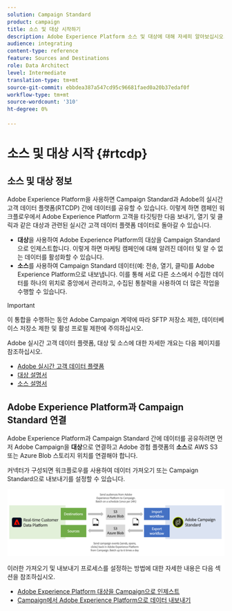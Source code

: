 ```yaml
---
solution: Campaign Standard
product: campaign
title: 소스 및 대상 시작하기
description: Adobe Experience Platform 소스 및 대상에 대해 자세히 알아보십시오.
audience: integrating
content-type: reference
feature: Sources and Destinations
role: Data Architect
level: Intermediate
translation-type: tm+mt
source-git-commit: ebbdea387a547cd95c96681faed0a20b37edaf0f
workflow-type: tm+mt
source-wordcount: '310'
ht-degree: 0%

---
```



# 소스 및 대상 시작 {#rtcdp}

## 소스 및 대상 정보

Adobe Experience Platform을 사용하면 Campaign Standard과 Adobe의 실시간 고객 데이터 플랫폼(RTCDP) 간에 데이터를 공유할 수 있습니다. 이렇게 하면 캠페인 워크플로우에서 Adobe Experience Platform 고객을 타깃팅한 다음 보내기, 열기 및 클릭과 같은 대상과 관련된 실시간 고객 데이터 플랫폼 데이터로 돌아갈 수 있습니다.

* **대상**&#x200B;을 사용하여 Adobe Experience Platform의 대상을 Campaign Standard으로 인제스트합니다. 이렇게 하면 마케팅 캠페인에 대해 알려진 데이터 및 알 수 없는 데이터를 활성화할 수 있습니다.
* **소스**&#x200B;를 사용하여 Campaign Standard 데이터(예: 전송, 열기, 클릭)를 Adobe Experience Platform으로 내보냅니다. 이를 통해 서로 다른 소스에서 수집한 데이터를 하나의 위치로 중앙에서 관리하고, 수집된 통찰력을 사용하여 더 많은 작업을 수행할 수 있습니다.


>[!IMPORTANT]
>
>이 통합을 수행하는 동안 Adobe Campaign 계약에 따라 SFTP 저장소 제한, 데이터베이스 저장소 제한 및 활성 프로필 제한에 주의하십시오.

Adobe 실시간 고객 데이터 플랫폼, 대상 및 소스에 대한 자세한 개요는 다음 페이지를 참조하십시오.

* [Adobe 실시간 고객 데이터 플랫폼](https://experienceleague.adobe.com/docs/experience-platform/rtcdp/overview.html)
* [대상 설명서](https://experienceleague.adobe.com/docs/experience-platform/destinations/home.html)
* [소스 설명서](https://experienceleague.adobe.com/docs/experience-platform/sources/home.html)

## Adobe Experience Platform과 Campaign Standard 연결

Adobe Experience Platform과 Campaign Standard 간에 데이터를 공유하려면 먼저 Adobe Campaign을 **대상**&#x200B;으로 연결하고 Adobe 경험 플랫폼의 **소스**&#x200B;로 AWS S3 또는 Azure Blob 스토리지 위치를 연결해야 합니다.

커넥터가 구성되면 워크플로우를 사용하여 데이터 가져오기 또는 Campaign Standard으로 내보내기를 설정할 수 있습니다.

![](assets/rtcdp-schema.png)

이러한 가져오기 및 내보내기 프로세스를 설정하는 방법에 대한 자세한 내용은 다음 섹션을 참조하십시오.

* [Adobe Experience Platform 대상을 Campaign으로 인제스트](../../integrating/using/ingest-aep-data.md)
* [Campaign에서 Adobe Experience Platform으로 데이터 내보내기](../../integrating/using/export-campaign-data.md)
